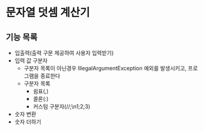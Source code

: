 # 문자열 덧셈 계산기

## 기능 목록

- 입출력(출력 구문 제공하여 사용자 입력받기)
- 입력 값 구분자
  - 구분자 목록이 아닌경우 IllegalArgumentException 예외를 발생시키고, 프로그램을 종료한다
  - 구분자 목록
    - 쉼표(,)
    - 콜론(:)
    - 커스텀 구분자(//;\n1;2;3)
- 숫자 변환
- 숫자 더하기